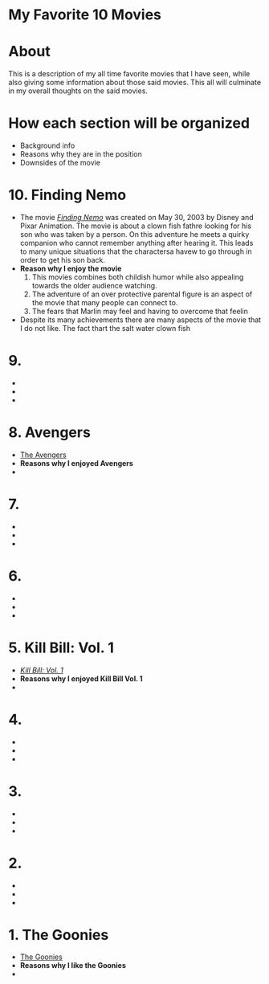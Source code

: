 # My Favorite 10 Movies 

# About
This is a description of my all time favorite movies that I have seen, while also giving some information about those said movies. This all will culminate in my overall thoughts on the said movies. 
# How each section will be organized  
- Background info
- Reasons why they are in the position
- Downsides of the movie
# 10. Finding Nemo
- The movie [*Finding Nemo*](https://www.imdb.com/title/tt0266543/) was created on May 30, 2003 by Disney and Pixar Animation. The movie is about a clown fish fathre looking for his son who was taken by a person. On this adventure he meets a quirky companion who cannot remember anything after hearing it. This leads to many unique situations that the charactersa havew to go through in order to get his son back.
- **Reason why I enjoy the movie**
    1. This movies combines both childish humor while also appealing towards the older audience watching.
    2. The adventure of an over protective parental figure is an aspect of the movie that many people can connect to.
    3. The fears that Marlin may feel and having to overcome that feelin
- Despite its many achievements there are many aspects of the movie that I do not like. The fact thart the salt water clown fish 
# 9.  
- 
- 
- 
# 8. Avengers
- [The Avengers](https://www.imdb.com/title/tt0848228/)
- **Reasons why I enjoyed Avengers**
- 
# 7.  
- 
- 
- 
# 6.  
- 
- 
- 
# 5. Kill Bill: Vol. 1
- [*Kill Bill: Vol. 1*](https://www.imdb.com/title/tt0266697/)
- **Reasons why I enjoyed Kill Bill Vol. 1**
- 
# 4. 
- 
- 
- 
# 3. 
- 
- 
- 
# 2.  
- 
- 
- 
# 1. The Goonies
- [The Goonies](https://www.imdb.com/title/tt0089218/)
- **Reasons why I like the Goonies**
- 
